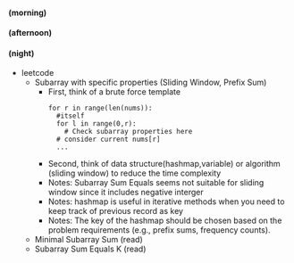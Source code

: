 #### (morning)

#### (afternoon)

#### (night)

- leetcode
  - Subarray with specific properties (Sliding Window, Prefix Sum)
    - First, think of a brute force template
      ```
      for r in range(len(nums)):
        #itself
        for l in range(0,r):
          # Check subarray properties here
        # consider current nums[r]
        ...
      ```
    - Second, think of data structure(hashmap,variable) or algorithm (sliding window) to reduce the time complexity
    - Notes: Subarray Sum Equals seems not suitable for sliding window since it includes negative interger
    - Notes: hashmap is useful in iterative methods when you need to keep track of previous record as key
    - Notes: The key of the hashmap should be chosen based on the problem requirements (e.g., prefix sums, frequency counts).
  - Minimal Subarray Sum (read)
  - Subarray Sum Equals K (read)
